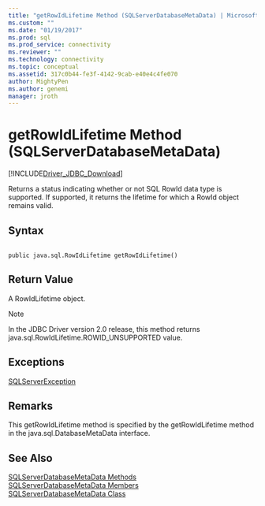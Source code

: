 ```yaml
---
title: "getRowIdLifetime Method (SQLServerDatabaseMetaData) | Microsoft Docs"
ms.custom: ""
ms.date: "01/19/2017"
ms.prod: sql
ms.prod_service: connectivity
ms.reviewer: ""
ms.technology: connectivity
ms.topic: conceptual
ms.assetid: 317c0b44-fe3f-4142-9cab-e40e4c4fe070
author: MightyPen
ms.author: genemi
manager: jroth
---
```

# getRowIdLifetime Method (SQLServerDatabaseMetaData)
[!INCLUDE[Driver_JDBC_Download](../../../includes/driver_jdbc_download.md)]

  Returns a status indicating whether or not SQL RowId data type is supported. If supported, it returns the lifetime for which a RowId object remains valid.  
  
## Syntax  
  
```  
  
public java.sql.RowIdLifetime getRowIdLifetime()  
```  
  
## Return Value  
 A RowIdLifetime object.  
  
> [!NOTE]  
>  In the JDBC Driver version 2.0 release, this method returns java.sql.RowIdLifetime.ROWID_UNSUPPORTED value.  
  
## Exceptions  
 [SQLServerException](../../../connect/jdbc/reference/sqlserverexception-class.md)  
  
## Remarks  
 This getRowIdLifetime method is specified by the getRowIdLifetime method in the java.sql.DatabaseMetaData interface.  
  
## See Also  
 [SQLServerDatabaseMetaData Methods](../../../connect/jdbc/reference/sqlserverdatabasemetadata-methods.md)   
 [SQLServerDatabaseMetaData Members](../../../connect/jdbc/reference/sqlserverdatabasemetadata-members.md)   
 [SQLServerDatabaseMetaData Class](../../../connect/jdbc/reference/sqlserverdatabasemetadata-class.md)  
  
  
